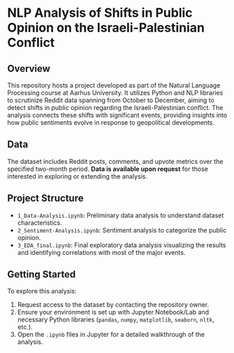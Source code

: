 # NLP Analysis of Shifts in Public Opinion on the Israeli-Palestinian Conflict

## Overview
This repository hosts a project developed as part of the Natural Language Processing course at Aarhus University. It utilizes Python and NLP libraries to scrutinize Reddit data spanning from October to December, aiming to detect shifts in public opinion regarding the Israeli-Palestinian conflict. The analysis connects these shifts with significant events, providing insights into how public sentiments evolve in response to geopolitical developments.

## Data
The dataset includes Reddit posts, comments, and upvote metrics over the specified two-month period. **Data is available upon request** for those interested in exploring or extending the analysis.

## Project Structure
- `1_Data-Analysis.ipynb`: Preliminary data analysis to understand dataset characteristics.
- `2_Sentiment-Analysis.ipynb`: Sentiment analysis to categorize the public opinion.
- `3_EDA_final.ipynb`: Final exploratory data analysis visualizing the results and identifying correlations with most of the major events.

## Getting Started
To explore this analysis:
1. Request access to the dataset by contacting the repository owner.
2. Ensure your environment is set up with Jupyter Notebook/Lab and necessary Python libraries (`pandas`, `numpy`, `matplotlib`, `seaborn`, `nltk`, etc.).
3. Open the `.ipynb` files in Jupyter for a detailed walkthrough of the analysis.
